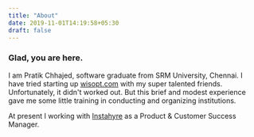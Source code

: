 ```yaml
---
title: "About"
date: 2019-11-01T14:19:58+05:30
draft: false
---
```

### Glad, you are here.

I am Pratik Chhajed, software graduate from SRM University, Chennai. I have tried starting up [wisopt.com](https://www.wisopt.com) with my super talented friends. Unfortunately, it didn't worked out. But this brief and modest experience gave me some little training in conducting and organizing institutions.

At present I working with [Instahyre](https://www.instahyre.com/) as a Product & Customer Success Manager.
